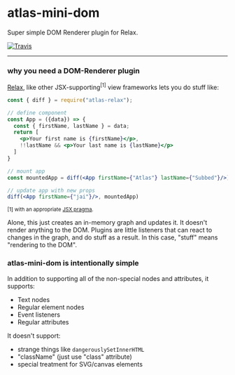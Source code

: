 # atlas-mini-dom

Super simple DOM Renderer plugin for Relax.

[![Travis](https://img.shields.io/travis/[username]/[repo].svg)](https://travis-ci.org/[username]/[repo])

---

### why you need a DOM-Renderer plugin

[Relax](https://github.com/atlassubbed/atlas-relax), like other JSX-supporting<sup>[1]</sup> view frameworks lets you do stuff like:

```jsx
const { diff } = require("atlas-relax");

// define component
const App = ({data}) => {
  const { firstName, lastName } = data;
  return [
    <p>Your first name is {firstName}</p>,
    !!lastName && <p>Your last name is {lastName}</p>
  ]
}

// mount app
const mountedApp = diff(<App firstName={"Atlas"} lastName={"Subbed"}/>)

// update app with new props
diff(<App firstName={"jai"}/>, mountedApp)

```
<sup>[1] with an appropriate [JSX pragma](https://github.com/atlassubbed/atlas-relax-jsx-pragmas).</sup>

Alone, this just creates an in-memory graph and updates it. It doesn't render anything to the DOM. Plugins are little listeners that can react to changes in the graph, and do stuff as a result. In this case, "stuff" means "rendering to the DOM".

### atlas-mini-dom is intentionally simple

In addition to supporting all of the non-special nodes and attributes, it supports:

  * Text nodes
  * Regular element nodes 
  * Event listeners
  * Regular attributes

It doesn't support:

  * strange things like `dangerouslySetInnerHTML`
  * "className" (just use "class" attribute)
  * special treatment for SVG/canvas elements
